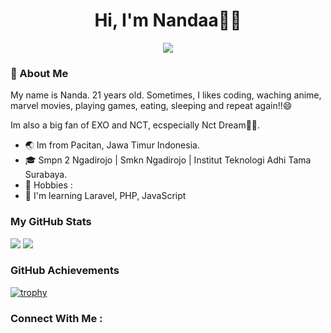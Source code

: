 <div align=center>
  <h1>Hi, I'm Nandaa👋🏻</h1>
</div>
<div align=center>
  
  <img src="https://github-production-user-asset-6210df.s3.amazonaws.com/133217309/397941233-8dd5114c-a5a5-4101-8371-6c61143eda1f.gif?X-Amz-Algorithm=AWS4-HMAC-SHA256&X-Amz-Credential=AKIAVCODYLSA53PQK4ZA%2F20241221%2Fus-east-1%2Fs3%2Faws4_request&X-Amz-Date=20241221T172058Z&X-Amz-Expires=300&X-Amz-Signature=da06206764a7b0e0fd5337b5c54113a2b3d1a8134a017953f27e4ed5e955b49f&X-Amz-SignedHeaders=host">
</div>

### 🐣 About Me
<div>
  <p>My name is Nanda. 21 years old. Sometimes, I likes coding, waching anime, marvel movies, playing games, eating, sleeping and repeat again!!😄 </p>
  <p>Im also a big fan of EXO and NCT, ecspecially Nct Dream🐰💚.</p>
</div>

- 🌏 Im from Pacitan, Jawa Timur Indonesia.
- 🎓 Smpn 2 Ngadirojo | Smkn Ngadirojo | Institut Teknologi Adhi Tama Surabaya.
- 🌟 Hobbies :
- 🧠 I'm learning Laravel, PHP, JavaScript

### My GitHub Stats
<div>
  <img src="https://github-readme-stats.vercel.app/api?username=NandaAulya&show_icons=true&theme=dark">
  <img src="https://streak-stats.demolab.com/?user=NandaAulya&theme=dark">
</div>

### GitHub Achievements
[![trophy](https://github-profile-trophy.vercel.app/?username=NandaAulya&theme=darkhub)](https://github.com/ryo-ma/github-profile-trophy)

### Connect With Me :

